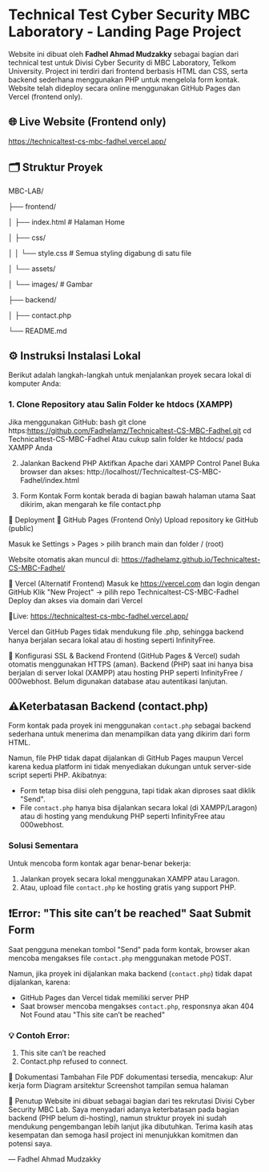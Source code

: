 # Technical Test Cyber Security MBC Laboratory - Landing Page Project

Website ini dibuat oleh **Fadhel Ahmad Mudzakky** sebagai bagian dari technical test untuk Divisi Cyber Security di MBC Laboratory, Telkom University.
Project ini terdiri dari frontend berbasis HTML dan CSS, serta backend sederhana menggunakan PHP untuk mengelola form kontak.
Website telah dideploy secara online menggunakan GitHub Pages dan Vercel (frontend only).

## 🌐 Live Website (Frontend only)
https://technicaltest-cs-mbc-fadhel.vercel.app/

## 🗂️ Struktur Proyek
MBC-LAB/

├── frontend/

│   ├── index.html          # Halaman Home

│   ├── css/

│   │   └── style.css       # Semua styling digabung di satu file


│   └── assets/

│       └── images/         # Gambar

├── backend/

│   ├── contact.php 

└── README.md

## ⚙️ Instruksi Instalasi Lokal
Berikut adalah langkah-langkah untuk menjalankan proyek secara lokal di komputer Anda:

### 1. Clone Repository atau Salin Folder ke htdocs (XAMPP)
Jika menggunakan GitHub:
bash
git clone https:https://github.com/Fadhelamz/Technicaltest-CS-MBC-Fadhel.git
cd Technicaltest-CS-MBC-Fadhel
Atau cukup salin folder ke htdocs/ pada XAMPP Anda

2. Jalankan Backend PHP
Aktifkan Apache dari XAMPP Control Panel
Buka browser dan akses:
http://localhost//Technicaltest-CS-MBC-Fadhel/index.html

3. Form Kontak
Form kontak berada di bagian bawah halaman utama
Saat dikirim, akan mengarah ke file contact.php

🚀 Deployment
🔸 GitHub Pages (Frontend Only)
Upload repository ke GitHub (public)

Masuk ke Settings > Pages > pilih branch main dan folder / (root)

Website otomatis akan muncul di:
https://fadhelamz.github.io/Technicaltest-CS-MBC-Fadhel/

🔸 Vercel (Alternatif Frontend)
Masuk ke https://vercel.com dan login dengan GitHub
Klik "New Project" → pilih repo Technicaltest-CS-MBC-Fadhel
Deploy dan akses via domain dari Vercel

🔗Live: https://technicaltest-cs-mbc-fadhel.vercel.app/

Vercel dan GitHub Pages tidak mendukung file .php, sehingga backend hanya berjalan secara lokal atau di hosting seperti InfinityFree.

🔐 Konfigurasi SSL & Backend
Frontend (GitHub Pages & Vercel) sudah otomatis menggunakan HTTPS (aman).
Backend (PHP) saat ini hanya bisa berjalan di server lokal (XAMPP) atau hosting PHP seperti InfinityFree / 000webhost.
Belum digunakan database atau autentikasi lanjutan.

## ⚠️Keterbatasan Backend (contact.php)

Form kontak pada proyek ini menggunakan `contact.php` sebagai backend sederhana untuk menerima dan menampilkan data yang dikirim dari form HTML.

Namun, file PHP tidak dapat dijalankan di GitHub Pages maupun Vercel karena kedua platform ini tidak menyediakan dukungan untuk server-side script seperti PHP. Akibatnya:

- Form tetap bisa diisi oleh pengguna, tapi tidak akan diproses saat diklik "Send".
- File `contact.php` hanya bisa dijalankan secara lokal (di XAMPP/Laragon) atau di hosting yang mendukung PHP seperti InfinityFree atau 000webhost.

### Solusi Sementara
Untuk mencoba form kontak agar benar-benar bekerja:
1. Jalankan proyek secara lokal menggunakan XAMPP atau Laragon.
2. Atau, upload file `contact.php` ke hosting gratis yang support PHP.

## ❗Error: "This site can’t be reached" Saat Submit Form

Saat pengguna menekan tombol "Send" pada form kontak, browser akan mencoba mengakses file `contact.php` menggunakan metode POST.

Namun, jika proyek ini dijalankan
maka backend (`contact.php`) tidak dapat dijalankan, karena:
- GitHub Pages dan Vercel tidak memiliki server PHP
- Saat browser mencoba mengakses `contact.php`, responsnya akan 404 Not Found atau "This site can’t be reached"

### 💡 Contoh Error:
1. This site can’t be reached
2. Contact.php refused to connect.
   
📁 Dokumentasi Tambahan
File PDF dokumentasi tersedia, mencakup:
Alur kerja form
Diagram arsitektur
Screenshot tampilan semua halaman

📝 Penutup
Website ini dibuat sebagai bagian dari tes rekrutasi Divisi Cyber Security MBC Lab.
Saya menyadari adanya keterbatasan pada bagian backend (PHP belum di-hosting), namun struktur proyek ini sudah mendukung pengembangan lebih lanjut jika dibutuhkan.
Terima kasih atas kesempatan dan semoga hasil project ini menunjukkan komitmen dan potensi saya.

— Fadhel Ahmad Mudzakky
